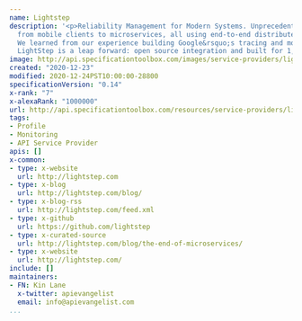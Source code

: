 ```yaml
---
name: Lightstep
description: '<p>Reliability Management for Modern Systems. Unprecedented visibility
  from mobile clients to microservices, all using end-to-end distributed tracing.
  We learned from our experience building Google&rsquo;s tracing and monitoring systems.
  LightStep is a leap forward: open source integration and built for 1,000x the throughput.</p>'
image: http://api.specificationtoolbox.com/images/service-providers/lightstep.jpg
created: "2020-12-23"
modified: 2020-12-24PST10:00:00-28800
specificationVersion: "0.14"
x-rank: "7"
x-alexaRank: "1000000"
url: http://api.specificationtoolbox.com/resources/service-providers/lightstep/
tags:
- Profile
- Monitoring
- API Service Provider
apis: []
x-common:
- type: x-website
  url: http://lightstep.com
- type: x-blog
  url: http://lightstep.com/blog/
- type: x-blog-rss
  url: http://lightstep.com/feed.xml
- type: x-github
  url: https://github.com/lightstep
- type: x-curated-source
  url: http://lightstep.com/blog/the-end-of-microservices/
- type: x-website
  url: http://lightstep.com/
include: []
maintainers:
- FN: Kin Lane
  x-twitter: apievangelist
  email: info@apievangelist.com
...
```

